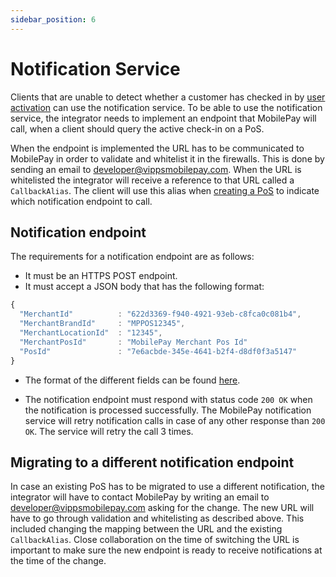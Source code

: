 ```yaml
---
sidebar_position: 6
---
```


# Notification Service

Clients that are unable to detect whether a customer has checked in by [user activation](/docs/pos/detecting-mobilepay#user-activation) can use the notification service. To be able to use the notification service, the integrator needs to implement an endpoint that MobilePay will call, when a client should query the active check-in on a PoS.

When the endpoint is implemented the URL has to be communicated to MobilePay in order to validate and whitelist it in the firewalls. This is done by sending an email to [developer@vippsmobilepay.com](mailto:developer@vippsmobilepay.com). When the URL is whitelisted the integrator will receive a reference to that URL called a ``CallbackAlias``. The client will use this alias when [creating a PoS](/docs/pos/pos-management#pos-creation) to indicate which notification endpoint to call.

## Notification endpoint

The requirements for a notification endpoint are as follows:

* It must be an HTTPS POST endpoint.
* It must accept a JSON body that has the following format:  

```javascript
{
  "MerchantId"          : "622d3369-f940-4921-93eb-c8fca0c081b4",
  "MerchantBrandId"     : "MPPOS12345",
  "MerchantLocationId"  : "12345",
  "MerchantPosId"       : "MobilePay Merchant Pos Id"
  "PosId"               : "7e6acbde-345e-4641-b2f4-d8df0f3a5147"
}
```

* The format of the different fields can be found [here](/docs/pos/input-and-output-formats).

* The notification endpoint must respond with status code `200 OK` when the notification is processed successfully. The MobilePay notification service will retry notification calls in case of any other response than `200 OK`. The service will retry the call 3 times.

## Migrating to a different notification endpoint

In case an existing PoS has to be migrated to use a different notification, the integrator will have to contact MobilePay by writing an email to [developer@vippsmobilepay.com](mailto:developer@vippsmobilepay.com) asking for the change. The new URL will have to go through validation and whitelisting as described above.
This included changing the mapping between the URL and the existing `CallbackAlias`. Close collaboration on the time of switching the URL is important to make sure the new endpoint is ready to receive notifications at the time of the change.
